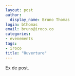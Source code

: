 ```yaml
---
layout: post
author:
  display_name: Bruno Thomas
login: bthomas
email: bruno@iroco.co
categories:
- evenements
tags:
- iroco 
title: "Ouverture"
---
```


Ex de post.
